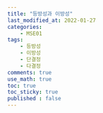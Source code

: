 ```yaml
---
title: "등방성과 이방성"
last_modified_at: 2022-01-27
categories:
    - MSE01
tags:
    - 등방성
    - 이방성
    - 단결정
    - 다결정
comments: true
use_math: true
toc: true
toc_sticky: true
published : false
---
```

